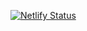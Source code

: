 [![Netlify Status](https://api.netlify.com/api/v1/badges/a1487c96-5722-4dcd-91b3-19e2c232b770/deploy-status)](https://app.netlify.com/sites/orbitalthedashboard/deploys)
